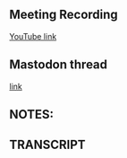 ## Meeting Recording

[YouTube link](---)

## Mastodon thread

[link](---)

## NOTES:

## TRANSCRIPT
